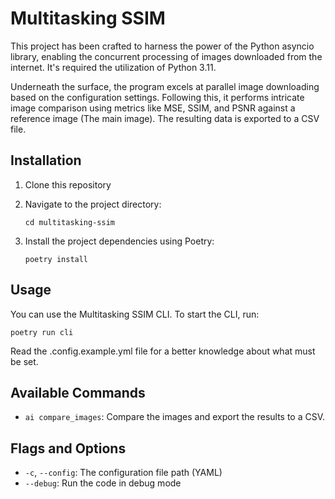 Multitasking SSIM
=================

This project has been crafted to harness the power of the Python asyncio library, enabling the concurrent processing of images downloaded from the internet. It's required the utilization of Python 3.11.

Underneath the surface, the program excels at parallel image downloading based on the configuration settings. Following this, it performs intricate image comparison using metrics like MSE, SSIM, and PSNR against a reference image (The main image). The resulting data is exported to a CSV file.


Installation
------------

1.  Clone this repository

2.  Navigate to the project directory:

    `cd multitasking-ssim`

3.  Install the project dependencies using Poetry:

    `poetry install`

Usage
----

You can use the Multitasking SSIM CLI. To start the CLI, run:

    poetry run cli

Read the .config.example.yml file for a better knowledge about what must be set.

Available Commands
------------------

* `ai compare_images`: Compare the images and export the results to a CSV.

Flags and Options
----------------

* `-c`, `--config`: The configuration file path (YAML)
* `--debug`: Run the code in debug mode
